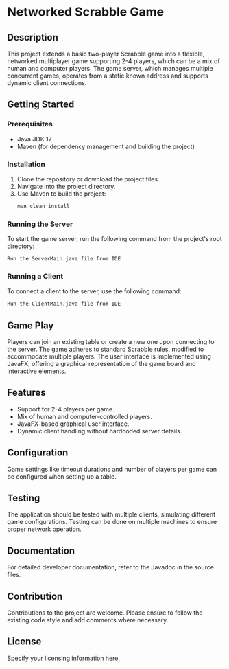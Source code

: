 
# Networked Scrabble Game

## Description
This project extends a basic two-player Scrabble game into a flexible, networked multiplayer game supporting 2-4 players, which can be a mix of human and computer players. The game server, which manages multiple concurrent games, operates from a static known address and supports dynamic client connections.

## Getting Started

### Prerequisites
- Java JDK 17
- Maven (for dependency management and building the project)

### Installation
1. Clone the repository or download the project files.
2. Navigate into the project directory.
3. Use Maven to build the project:
   ```bash
   mvn clean install
   ```

### Running the Server
To start the game server, run the following command from the project's root directory:
```bash
Run the ServerMain.java file from IDE
```

### Running a Client
To connect a client to the server, use the following command:
```bash
Run the ClientMain.java file from IDE
```

## Game Play
Players can join an existing table or create a new one upon connecting to the server. The game adheres to standard Scrabble rules, modified to accommodate multiple players. The user interface is implemented using JavaFX, offering a graphical representation of the game board and interactive elements.

## Features
- Support for 2-4 players per game.
- Mix of human and computer-controlled players.
- JavaFX-based graphical user interface.
- Dynamic client handling without hardcoded server details.

## Configuration
Game settings like timeout durations and number of players per game can be configured when setting up a table.

## Testing
The application should be tested with multiple clients, simulating different game configurations. Testing can be done on multiple machines to ensure proper network operation.

## Documentation
For detailed developer documentation, refer to the Javadoc in the source files.

## Contribution
Contributions to the project are welcome. Please ensure to follow the existing code style and add comments where necessary.

## License
Specify your licensing information here.

